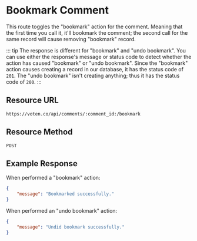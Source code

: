 # Bookmark Comment 

This route toggles the "bookmark" action for the comment. Meaning that the first time you call it, it'll bookmark the comment; the second call for the same record will cause removing "bookmark" record. 

::: tip
The response is different for "bookmark" and "undo bookmark". You can use either the response's message or status code to detect whether the action has caused "bookmark" or "undo bookmark". Since the "bookmark" action causes creating a record in our database, it has the status code of `201`. The "undo bookmark" isn't creating anything; thus it has the status code of `200`.
:::

## Resource URL

```
https://voten.co/api/comments/:comment_id:/bookmark
```

## Resource Method

```
POST
```

## Example Response

When performed a "bookmark" action: 

```json
{
    "message": "Bookmarked successfully."
}
```

When performed an "undo bookmark" action: 

```json
{
    "message": "Undid bookmark successfully."
}
```
